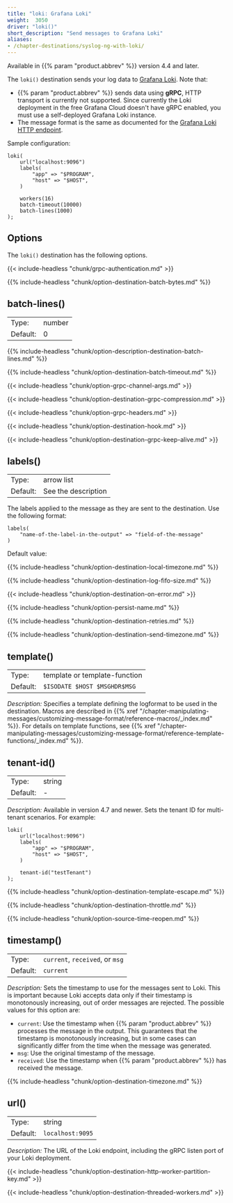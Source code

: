 ```yaml
---
title: "loki: Grafana Loki"
weight:  3050
driver: "loki()"
short_description: "Send messages to Grafana Loki"
aliases:
- /chapter-destinations/syslog-ng-with-loki/
---
```

<!-- This file is under the copyright of Axoflow, and licensed under Apache License 2.0, except for using the Axoflow and AxoSyslog trademarks. -->

Available in {{% param "product.abbrev" %}} version 4.4 and later.

The `loki()` destination sends your log data to [Grafana Loki](https://grafana.com/docs/loki/). Note that:

- {{% param "product.abbrev" %}} sends data using **gRPC**, HTTP transport is currently not supported. Since currently the Loki deployment in the free Grafana Cloud doesn't have gRPC enabled, you must use a self-deployed Grafana Loki instance.
- The message format is the same as documented for the [Grafana Loki HTTP endpoint](https://grafana.com/docs/loki/latest/reference/api/#push-log-entries-to-loki).

Sample configuration:

```shell
loki(
    url("localhost:9096")
    labels(
        "app" => "$PROGRAM",
        "host" => "$HOST",
    )

    workers(16)
    batch-timeout(10000)
    batch-lines(1000)
);
```

## Options

The `loki()` destination has the following options.

{{< include-headless "chunk/grpc-authentication.md" >}}

{{% include-headless "chunk/option-destination-batch-bytes.md" %}}

## batch-lines()

|          |        |
| -------- | ------ |
| Type:    | number |
| Default: | 0      |

{{% include-headless "chunk/option-description-destination-batch-lines.md" %}}

{{% include-headless "chunk/option-destination-batch-timeout.md" %}}

{{< include-headless "chunk/option-grpc-channel-args.md" >}}

{{< include-headless "chunk/option-destination-grpc-compression.md" >}}

{{< include-headless "chunk/option-grpc-headers.md" >}}

{{< include-headless "chunk/option-destination-hook.md" >}}

{{< include-headless "chunk/option-destination-grpc-keep-alive.md" >}}

## labels()

|          |         |
| -------- | ------- |
| Type:    | arrow list |
| Default: | See the description |

The labels applied to the message as they are sent to the destination. Use the following format:

```shell
labels(
    "name-of-the-label-in-the-output" => "field-of-the-message"
)
```

Default value:

<!-- FIXME -->

{{% include-headless "chunk/option-destination-local-timezone.md" %}}

{{% include-headless "chunk/option-destination-log-fifo-size.md" %}}

{{< include-headless "chunk/option-destination-on-error.md" >}}

{{% include-headless "chunk/option-persist-name.md" %}}

{{% include-headless "chunk/option-destination-retries.md" %}}

{{% include-headless "chunk/option-destination-send-timezone.md" %}}

## template()

|          |                                                    |
| -------- | -------------------------------------------------- |
| Type:    | template or template-function             |
| Default: | `$ISODATE $HOST $MSGHDR$MSG` |

*Description:* Specifies a template defining the logformat to be used in the destination. Macros are described in {{% xref "/chapter-manipulating-messages/customizing-message-format/reference-macros/_index.md" %}}. For details on template functions, see {{% xref "/chapter-manipulating-messages/customizing-message-format/reference-template-functions/_index.md" %}}.

## tenant-id()

|          |                                                    |
| -------- | -------------------------------------------------- |
| Type:    | string             |
| Default: | - |

*Description:* Available in version 4.7 and newer. Sets the tenant ID for multi-tenant scenarios. For example:

```shell
loki(
    url("localhost:9096")
    labels(
        "app" => "$PROGRAM",
        "host" => "$HOST",
    )

    tenant-id("testTenant")
);
```

{{% include-headless "chunk/option-destination-template-escape.md" %}}

{{% include-headless "chunk/option-destination-throttle.md" %}}

{{% include-headless "chunk/option-source-time-reopen.md" %}}

## timestamp()

|          |                            |
| -------- | -------------------------- |
| Type:    | `current`, `received`, or `msg` |
| Default: | `current` |

*Description:* Sets the timestamp to use for the messages sent to Loki. This is important because Loki accepts data only if their timestamp is monotonously increasing, out of order messages are rejected. The possible values for this option are:

- `current`: Use the timestamp when {{% param "product.abbrev" %}} processes the message in the output. This guarantees that the timestamp is monotonously increasing, but in some cases can significantly differ from the time when the message was generated.
- `msg`: Use the original timestamp of the message.
- `received`: Use the timestamp when {{% param "product.abbrev" %}} has received the message.

{{% include-headless "chunk/option-destination-timezone.md" %}}

## url()

|          |                            |
| -------- | -------------------------- |
| Type:    | string |
| Default: | `localhost:9095` |

*Description:* The URL of the Loki endpoint, including the gRPC listen port of your Loki deployment.

<a id="worker-partition-key"></a>
{{< include-headless "chunk/option-destination-http-worker-partition-key.md" >}}

{{< include-headless "chunk/option-destination-threaded-workers.md" >}}
